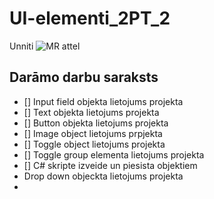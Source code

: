 # UI-elementi_2PT_2
Unniti
![MR attel](https://mrbean.fandom.com/wiki/Mr._Bean_(character)?file=Mr+bean+live+action.jpg)

## Darāmo darbu saraksts
- [] Input field objekta lietojums projekta 
- [] Text objekta lietojums projekta 
- [] Button objekta lietojums projekta
- [] Image object lietojums prpjekta
- [] Toggle object lietojums projekta
- [] Toggle group elementa lietojums projekta
- [] C# skripte izveide un piesista objektiem
- Drop down objeckta lietojums projekta
- 
